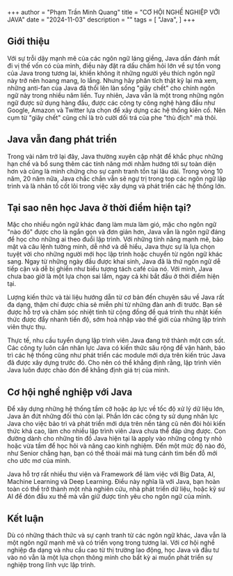 +++
author = "Phạm Trần Minh Quang"
title = "CƠ HỘI NGHỀ NGHIỆP VỚI JAVA"
date = "2024-11-03"
description = ""
tags = [
    "Java",
]
+++

## Giới thiệu
Với sự trỗi dậy mạnh mẽ của các ngôn ngữ láng giềng, Java dần đánh mất đi vị thế vốn có của mình, điều này đặt ra dấu chấm hỏi lớn về sự tồn vong của Java trong tương lai, khiến không ít những người yêu thích ngôn ngữ này trở nên hoang mang, lo lắng. Nhưng hãy phân tích thật kỹ lại mà xem, những anti-fan của Java đã thổi lên làn sống "giãy chết" cho chính ngôn ngữ này trong nhiều năm liền. Tuy nhiên, Java vẫn là một trong những ngôn ngữ được sử dụng hàng đầu, được các công ty công nghệ hàng đầu như Google, Amazon và Twitter lựa chọn để xây dựng các hệ thống kiên cố. Nên cụm từ "giãy chết" cũng chỉ là trò cười dối trá của phe "thù địch" mà thôi.

## Java vẫn đang phát triển
Trong vài năm trở lại đây, Java thường xuyên cập nhật để khắc phục những hạn chế và bổ sung thêm các tính năng mới nhằm hướng tới sự toàn diện hơn và cũng là minh chứng cho sự cạnh tranh tồn tại lâu dài. Trong vòng 10 năm, 20 năm nữa, Java chắc chắn vẫn sẽ ngự trị trong top các ngôn ngữ lập trình và là nhân tố cốt lõi trong việc xây dựng và phát triển các hệ thống lớn.

## Tại sao nên học Java ở thời điểm hiện tại?
Mặc cho nhiều ngôn ngữ khác đang làm mưa làm gió, mặc cho ngôn ngữ "nào đó" được cho là ngắn gọn và đơn giản hơn, Java vẫn là ngôn ngữ đáng để học cho những ai theo đuổi lập trình. Với những tính năng mạnh mẽ, bảo mật và câu lệnh tường minh, dễ nhớ và dễ hiểu, Java thực sự là lựa chọn tuyệt vời cho những người mới học lập trình hoặc chuyển từ ngôn ngữ khác sang. Ngay từ những ngày đầu được khai sinh, Java đã là thứ ngôn ngữ dễ tiếp cận và dễ bị ghiền như biểu tượng tách café của nó. Với mình, Java chưa bao giờ là một lựa chọn sai lầm, ngay cả khi bắt đầu ở thời điểm hiện tại.

Lượng kiến thức và tài liệu hướng dẫn từ cơ bản đến chuyên sâu về Java rất đa dạng, thậm chí được chia sẻ miễn phí từ những đàn anh đi trước. Bạn sẽ được hỗ trợ và chăm sóc nhiệt tình từ cộng đồng để quá trình thu nhặt kiến thức được đẩy nhanh tiến độ, sớm hoà nhập vào thế giới của những lập trình viên thực thụ.

Thực tế, nhu cầu tuyển dụng lập trình viên Java đang trở thành một cơn sốt. Các công ty luôn cần nhân lực Java có kiến thức sâu rộng để vận hành, bảo trì các hệ thống cũng như phát triển các module mới dựa trên kiến trúc Java đã được xây dựng trước đó. Cho nên có thể khẳng định rằng, lập trình viên Java luôn được chào đón để khẳng định giá trị của mình.

## Cơ hội nghề nghiệp với Java
Để xây dựng những hệ thống tầm cỡ hoặc áp lực về tốc độ xử lý dữ liệu lớn, Java ăn đứt những đối thủ còn lại. Phần lớn các công ty sử dụng nhân lực Java cho việc bảo trì và phát triển mới dựa trên nền tảng cũ nên đòi hỏi kiến thức khá cao, làm cho nhiều lập trình viên Java chưa thể đáp ứng được. Con đường dành cho những tín đồ Java hiện tại là apply vào những công ty nhỏ hoặc vừa tầm để học hỏi và nâng cao kinh nghiệm. Đến một mức độ nào đó, như Senior chẳng hạn, bạn có thể thoải mái mà tung cánh tìm bến đỗ mới cho ước mơ của mình.

Java hỗ trợ rất nhiều thư viện và Framework để làm việc với Big Data, AI, Machine Learning và Deep Learning. Điều này nghĩa là với Java, bạn hoàn toàn có thể trở thành một nhà nghiên cứu, nhà phát triển dữ liệu, hoặc kỹ sư AI để đón đầu xu thế mà vẫn giữ được tình yêu cho ngôn ngữ của mình.

## Kết luận
Dù có những thách thức và sự cạnh tranh từ các ngôn ngữ khác, Java vẫn là một ngôn ngữ mạnh mẽ và có triển vọng trong tương lai. Với cơ hội nghề nghiệp đa dạng và nhu cầu cao từ thị trường lao động, học Java và đầu tư vào nó vẫn là một lựa chọn thông minh cho bất kỳ ai muốn phát triển sự nghiệp trong lĩnh vực lập trình.